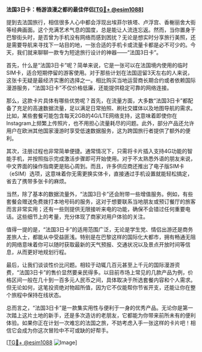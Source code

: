**法国3日卡：畅游浪漫之都的最佳伴侣[[TG💪+ @esim1088](https://t.me/s/esim1088)]**

提到去法国旅行，相信很多人心中都会浮现出埃菲尔铁塔、卢浮宫、香榭丽舍大街等经典画面。这个充满艺术气息的国度，总是能让人流连忘返。然而，当你置身于巴黎街头时，是否曾为手机没有网络而感到困扰？无论是想实时分享旅行美照，还是需要导航来寻找下一站目的地，一张合适的手机卡或流量卡都是必不可少的。今天，我们就来聊聊一款专为短途旅行设计的神器——“法国3日卡”。

首先，什么是“法国3日卡”呢？简单来说，它是一张可以在法国境内使用的临时SIM卡，适合短期停留的游客使用。对于那些计划在法国逗留3天左右的人来说，这张卡无疑是最经济实惠的选择之一。相比购买当地运营商长期合约或者依赖国际漫游服务，“法国3日卡”不仅价格低廉，还能提供稳定可靠的网络连接。

那么，这款卡片具体有哪些优势呢？首先，在流量方面，大多数“法国3日卡”都配备了充足的高速数据流量，足以满足日常拍照、刷社交媒体以及地图导航的需求。比如，某些套餐可能包含每天2GB的4G/LTE网络支持，这意味着即使你在Instagram上频繁上传照片，也不用担心流量耗尽的问题。此外，部分产品还允许用户在欧洲其他国家漫游时享受低速数据服务，这为跨国旅行者提供了额外的便利。

其次，注册过程也非常简单便捷。通常情况下，只需将卡片插入支持4G功能的智能手机，并按照指示完成激活步骤即可开始使用。对于不太熟悉外语的朋友来说，中文界面的操作指南更是贴心周到。而且，许多供应商还推出了电子版SIM卡（eSIM）选项，这意味着你无需更换实体卡，直接通过手机设置就能轻松搞定，省去了携带多张卡的麻烦。

当然，除了基本的数据流量外，“法国3日卡”还会附带一些增值服务。例如，有些套餐会赠送免费拨打本地号码的服务，这对于想要联系当地朋友或预订餐厅的旅客而言非常实用；还有一些则提供无限接听来电的功能，确保不会错过任何重要电话。这些细节上的考量，充分体现了商家对用户体验的关注。

值得一提的是，“法国3日卡”的适用范围广泛，无论是学生党、情侣出游还是商务差旅人士，都能从中受益匪浅。特别是在巴黎这样的国际化大都市，拥有畅通无阻的网络意味着你可以随时获取最新的天气预报、交通状况以及景点开放时间等信息，从而更好地规划行程。

最后，让我们谈谈性价比问题。相较于动辄几百元甚至上千元的国际漫游资费，“法国3日卡”的售价显然要亲民得多。以目前市场上常见的几款产品为例，价格区间一般在几十到一百多元人民币之间，具体取决于所选套餐内容和个人需求。但无论如何，这笔投资绝对物超所值，因为它不仅能帮你节省开支，还能让你在整个旅程中保持在线状态。

总而言之，“法国3日卡”是一款集实用性与便利于一身的优秀产品。无论你是第一次踏上这片土地的新手，还是多次造访的老朋友，它都能为你带来前所未有的便利体验。如果你正在计划一次难忘的法国之旅，不妨考虑入手一张这样的卡片吧！相信它会成为你这次冒险中不可或缺的好帮手。

[[TG💪+ @esim1088](https://t.me/s/esim1088) ![Image](https://i.postimg.cc/4NQfJmqS/Snipaste-2025-05-13-00-14-12.png)]